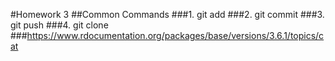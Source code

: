 #Homework 3
##Common Commands
###1. git add
###2. git commit
###3. git push
###4. git clone
###https://www.rdocumentation.org/packages/base/versions/3.6.1/topics/cat